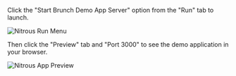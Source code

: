 Click the "Start Brunch Demo App Server" option from the "Run" tab to launch. 

![Nitrous Run Menu](http://i.imgur.com/jFLLZGF.png)

Then click the "Preview" tab and "Port 3000" to see the demo application in your browser. 

![Nitrous App Preview](http://i.imgur.com/T24irQq.png)

